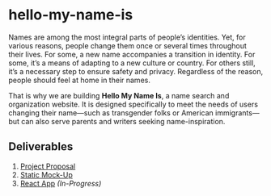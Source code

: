 # hello-my-name-is

Names are among the most integral parts of people’s identities. Yet, for various reasons, people change them once or several times throughout their lives. For some, a new name accompanies a transition in identity. For some, it’s a means of adapting to a new culture or country. For others still, it’s a necessary step to ensure safety and privacy. Regardless of the reason, people should feel at home in their names.

That is why we are building **Hello My Name Is**, a name search and organization website. It is designed specifically to meet the needs of users changing their name—such as transgender folks or American immigrants—but can also serve parents and writers seeking name-inspiration.

## Deliverables
1. [Project Proposal](https://info340-au21.github.io/hello-my-name-is/proposal.html)
2. [Static Mock-Up](https://info340-au21.github.io/hello-my-name-is/index.html)
3. [React App](https://hello-my-name-is-a1346.web.app/) *(In-Progress)*

